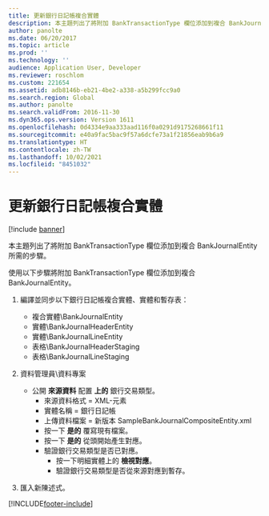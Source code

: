 ```yaml
---
title: 更新銀行日記帳複合實體
description: 本主題列出了將附加 BankTransactionType 欄位添加到複合 BankJournalEntity 所需的步驟。
author: panolte
ms.date: 06/20/2017
ms.topic: article
ms.prod: ''
ms.technology: ''
audience: Application User, Developer
ms.reviewer: roschlom
ms.custom: 221654
ms.assetid: adb8146b-eb21-4be2-a338-a5b299fcc9a0
ms.search.region: Global
ms.author: panolte
ms.search.validFrom: 2016-11-30
ms.dyn365.ops.version: Version 1611
ms.openlocfilehash: 0d4334e9aa333aad116f0a0291d9175268661f11
ms.sourcegitcommit: e40a9fac5bac9f57a6dcfe73a1f21856eab9b6a9
ms.translationtype: HT
ms.contentlocale: zh-TW
ms.lasthandoff: 10/02/2021
ms.locfileid: "8451032"
---
```

# <a name="update-the-bank-journal-composite-entity"></a>更新銀行日記帳複合實體

[!include [banner](../includes/banner.md)]

本主題列出了將附加 BankTransactionType 欄位添加到複合 BankJournalEntity 所需的步驟。

使用以下步驟將附加 BankTransactionType 欄位添加到複合 BankJournalEntity。

1.  編譯並同步以下銀行日記帳複合實體、實體和暫存表：
    -   複合實體\\BankJournalEntity
    -   實體\\BankJournalHeaderEntity
    -   實體\\BankJournalLineEntity
    -   表格\\BankJournalHeaderStaging
    -   表格\\BankJournalLineStaging

2.  資料管理員\\資料專案
    -   公開 **來源資料** 配置 **上的** 銀行交易類型。
        -   來源資料格式 = XML-元素
        -   實體名稱 = 銀行日記帳
        -   上傳資料檔案 = 新版本 SampleBankJournalCompositeEntity.xml
        -   按一下 **是的** 覆寫現有檔案。
        -   按一下 **是的** 從頭開始產生對應。
        -   驗證銀行交易類型是否已對應。
            -   按一下明細實體上的 **檢視對應**。
            -   驗證銀行交易類型是否從來源對應到暫存。

3.  匯入新陳述式。






[!INCLUDE[footer-include](../../includes/footer-banner.md)]
